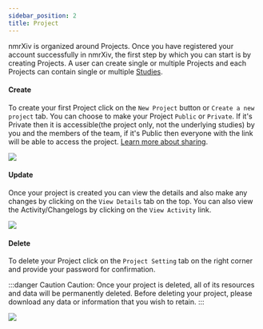 ```yaml
---
sidebar_position: 2
title: Project
---
```


nmrXiv is organized around Projects. Once you have registered your account successfully in nmrXiv, the first step by which you can start is by creating Projects.
A user can create single or multiple Projects and each Projects can contain single or multiple [Studies](https://docs.nmrxiv.org/docs/submission-guides/study).

#### Create
To create your first Project click on the `New Project` button or `Create a new project` tab. 
You can choose to make your Project `Public` or `Private`. If it's Private then it is accessible(the project only, not the underlying studies) by you and the members of the team, if it's Public then everyone with the link will be able to access the project. 
[Learn more about sharing](#).

<img src="/img/project/create.gif"/>

#### Update
Once your project is created you can view the details and also make any changes by clicking on the `View Details` tab on the top. You can also view the Activity/Changelogs by clicking on the `View Activity` link.

<img src="/img/project/update.gif"/>


#### Delete
To delete your Project click on the `Project Setting` tab on the right corner and provide your password for confirmation.

:::danger Caution
Caution: Once your project is deleted, all of its resources and data will be permanently deleted. Before deleting your project, please download any data or information that you wish to retain.
:::

<img src="/img/project/delete.gif"/>


